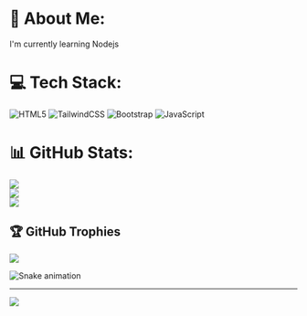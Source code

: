 # 💫 About Me:
I'm currently learning Nodejs


# 💻 Tech Stack:
![HTML5](https://img.shields.io/badge/html5-%23E34F26.svg?style=for-the-badge&logo=html5&logoColor=white) ![TailwindCSS](https://img.shields.io/badge/tailwindcss-%2338B2AC.svg?style=for-the-badge&logo=tailwind-css&logoColor=white) ![Bootstrap](https://img.shields.io/badge/bootstrap-%23563D7C.svg?style=for-the-badge&logo=bootstrap&logoColor=white) ![JavaScript](https://img.shields.io/badge/javascript-%23323330.svg?style=for-the-badge&logo=javascript&logoColor=%23F7DF1E)
# 📊 GitHub Stats:
![](https://github-readme-stats.vercel.app/api?username=yotech42&theme=dark&hide_border=false&include_all_commits=true&count_private=true)<br/>
![](https://github-readme-streak-stats.herokuapp.com/?user=yotech42&theme=dark&hide_border=false)<br/>
![](https://github-readme-stats.vercel.app/api/top-langs/?username=yotech42&theme=dark&hide_border=false&include_all_commits=true&count_private=true&layout=compact)

## 🏆 GitHub Trophies
![](https://github-profile-trophy.vercel.app/?username=yotech42&theme=matrix&no-frame=false&no-bg=false&margin-w=4)

<img src="https://raw.githubusercontent.com/yotech42/yotech42/output/snake.svg" alt="Snake animation" />


---
[![](https://visitcount.itsvg.in/api?id=yotech42&icon=0&color=0)](https://visitcount.itsvg.in)

<!-- Proudly created with GPRM ( https://gprm.itsvg.in ) -->
